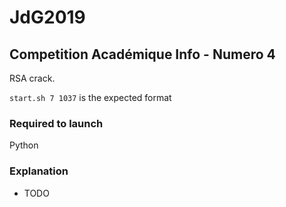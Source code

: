 # JdG2019
## Competition Académique Info - Numero 4

RSA crack.

`start.sh 7 1037` is the expected format

### Required to launch
Python

### Explanation
* TODO